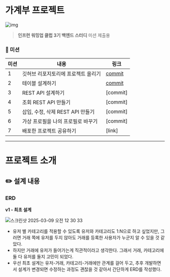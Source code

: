 # 가계부 프로젝트

![img](https://cdn.inflearn.com/public/courses/336222/cover/e4a928ba-307d-4237-af1d-009f2cff2de1/336222.png?w=300)

> <b>인프런 워밍업 클럽 3기 백엔드 스터디</b> 미션 제출용

### 🔖 미션

| 미션 | 내용                      | 링크                                                                                                    |
|----|-------------------------|-------------------------------------------------------------------------------------------------------|
| 1  | 깃허브 리포지토리에 프로젝트 올리기     | [commit](https://github.com/hj-language/account-book/commit/6660b452caee82cc88287c103c4c950ae581c9d5) |
| 2  | 테이블 설계하기                | [commit](https://github.com/hj-language/account-book/commit/c46749da876abd269312766f8667620c2c360fed) |
| 3  | REST API 설계하기           | [commit]                                                                                              |
| 4  | 조회 REST API 만들기         | [commit]                                                                                              |
| 5  | 삽입, 수정, 삭제 REST API 만들기 | [commit]                                                                                              |
| 6  | 가상 프로필을 나의 프로필로 바꾸기     | [commit]                                                                                              |
| 7  | 배포한 프로젝트 공유하기           | [link]                                                                                                |

<hr/>

# 프로젝트 소개


## ✏️ 설계 내용
### ERD

<b>v1 - 최초 설계</b>

![스크린샷 2025-03-09 오전 12 30 33](https://github.com/user-attachments/assets/37ef5a15-e8a3-4b4c-a31c-3f69e802949c)
- 유저 별 카테고리를 적용할 수 있도록 유저와 카테고리도 1:N으로 하고 싶었지만, 그러면 거래 쪽에 유저를 두지 않아도 거래를 등록한 사용자가 누군지 알 수 있을 것 같았다.
- 하지만 거래에 유저가 들어가는게 직관적이라고 생각한다. 그래서 거래, 카테고리에 둘 다 유저를 둘지 고민이 되었다.
- 우선 최초 설계는 유저-거래, 카테고리-거래에만 관계를 걸어 두고, 추후 개발하면서 설계가 변경되면 수정하는 과정도 괜찮을 것 같아서 간단하게 ERD를 작성했다.
